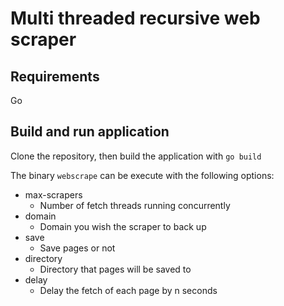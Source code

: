 # Multi threaded recursive web scraper #

## Requirements
Go

## Build and run application
Clone the repository, then build the application with `go build`

The binary `webscrape` can be execute with the following options:
* max-scrapers
	* Number of fetch threads running concurrently
* domain
	* Domain you wish the scraper to back up
* save
	* Save pages or not
* directory
	* Directory that pages will be saved to
* delay
	* Delay the fetch of each page by n seconds

